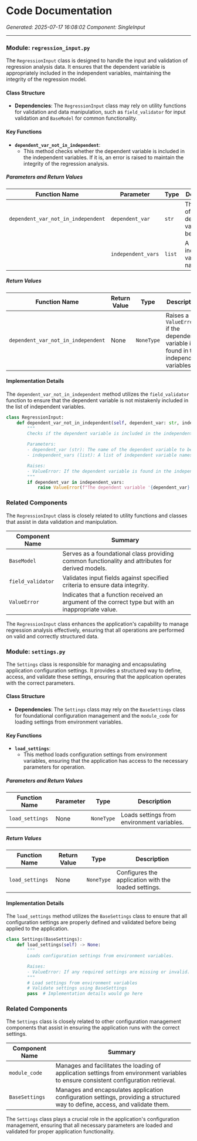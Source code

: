 # Code Documentation

*Generated: 2025-07-17 16:08:02*
*Component: SingleInput*

---

### Module: `regression_input.py`

The `RegressionInput` class is designed to handle the input and validation of regression analysis data. It ensures that the dependent variable is appropriately included in the independent variables, maintaining the integrity of the regression model.

#### Class Structure

- **Dependencies**: The `RegressionInput` class may rely on utility functions for validation and data manipulation, such as `field_validator` for input validation and `BaseModel` for common functionality.

#### Key Functions

- **`dependent_var_not_in_independent`**: 
  - This method checks whether the dependent variable is included in the independent variables. If it is, an error is raised to maintain the integrity of the regression analysis.

##### Parameters and Return Values

| Function Name                     | Parameter          | Type       | Description                                                  |
|-----------------------------------|--------------------|------------|--------------------------------------------------------------|
| `dependent_var_not_in_independent`| `dependent_var`    | `str`      | The name of the dependent variable to be checked.           |
|                                   | `independent_vars` | `list`     | A list of independent variable names.                       |

##### Return Values

| Function Name                     | Return Value       | Type       | Description                                                  |
|-----------------------------------|--------------------|------------|--------------------------------------------------------------|
| `dependent_var_not_in_independent`| None               | `NoneType` | Raises a `ValueError` if the dependent variable is found in the independent variables. |

#### Implementation Details

The `dependent_var_not_in_independent` method utilizes the `field_validator` function to ensure that the dependent variable is not mistakenly included in the list of independent variables.

```python
class RegressionInput:
    def dependent_var_not_in_independent(self, dependent_var: str, independent_vars: list) -> None:
        """
        Checks if the dependent variable is included in the independent variables.

        Parameters:
        - dependent_var (str): The name of the dependent variable to be checked.
        - independent_vars (list): A list of independent variable names.

        Raises:
        - ValueError: If the dependent variable is found in the independent variables.
        """
        if dependent_var in independent_vars:
            raise ValueError(f"The dependent variable '{dependent_var}' cannot be included in the independent variables.")
```

### Related Components

The `RegressionInput` class is closely related to utility functions and classes that assist in data validation and manipulation.

| Component Name                       | Summary                                                                                     |
|--------------------------------------|---------------------------------------------------------------------------------------------|
| `BaseModel`                          | Serves as a foundational class providing common functionality and attributes for derived models. |
| `field_validator`                    | Validates input fields against specified criteria to ensure data integrity.                 |
| `ValueError`                         | Indicates that a function received an argument of the correct type but with an inappropriate value. |

The `RegressionInput` class enhances the application's capability to manage regression analysis effectively, ensuring that all operations are performed on valid and correctly structured data.

### Module: `settings.py`

The `Settings` class is responsible for managing and encapsulating application configuration settings. It provides a structured way to define, access, and validate these settings, ensuring that the application operates with the correct parameters.

#### Class Structure

- **Dependencies**: The `Settings` class may rely on the `BaseSettings` class for foundational configuration management and the `module_code` for loading settings from environment variables.

#### Key Functions

- **`load_settings`**: 
  - This method loads configuration settings from environment variables, ensuring that the application has access to the necessary parameters for operation.

##### Parameters and Return Values

| Function Name                     | Parameter          | Type       | Description                                                  |
|-----------------------------------|--------------------|------------|--------------------------------------------------------------|
| `load_settings`                   | None               | `NoneType` | Loads settings from environment variables.                   |

##### Return Values

| Function Name                     | Return Value       | Type       | Description                                                  |
|-----------------------------------|--------------------|------------|--------------------------------------------------------------|
| `load_settings`                   | None               | `NoneType` | Configures the application with the loaded settings.         |

#### Implementation Details

The `load_settings` method utilizes the `BaseSettings` class to ensure that all configuration settings are properly defined and validated before being applied to the application.

```python
class Settings(BaseSettings):
    def load_settings(self) -> None:
        """
        Loads configuration settings from environment variables.

        Raises:
        - ValueError: If any required settings are missing or invalid.
        """
        # Load settings from environment variables
        # Validate settings using BaseSettings
        pass  # Implementation details would go here
```

### Related Components

The `Settings` class is closely related to other configuration management components that assist in ensuring the application runs with the correct settings.

| Component Name                       | Summary                                                                                     |
|--------------------------------------|---------------------------------------------------------------------------------------------|
| `module_code`                        | Manages and facilitates the loading of application settings from environment variables to ensure consistent configuration retrieval. |
| `BaseSettings`                       | Manages and encapsulates application configuration settings, providing a structured way to define, access, and validate them. |

The `Settings` class plays a crucial role in the application's configuration management, ensuring that all necessary parameters are loaded and validated for proper application functionality.